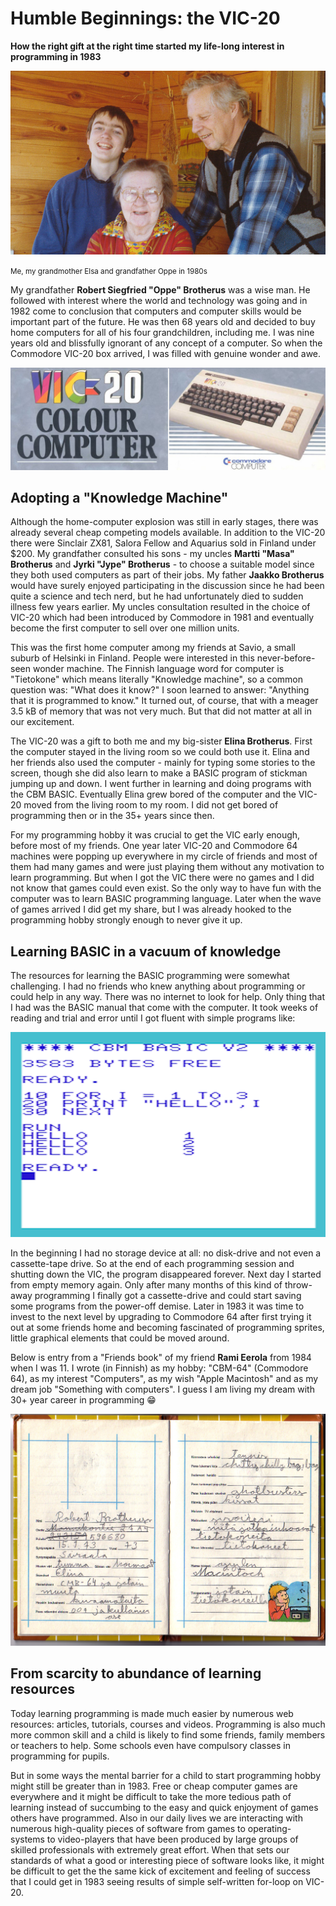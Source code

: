 # Humble Beginnings: the VIC-20

**How the right gift at the right time started my life-long interest in programming in 1983**

![Old photo](https://raw.githubusercontent.com/rbrother/articles/refs/heads/main/humble-beginnings-the-vic-20/oppe.jpg)

<small>Me, my grandmother Elsa and grandfather Oppe in 1980s</small>

My grandfather **Robert Siegfried "Oppe" Brotherus** was a wise man. He followed with interest where the world and technology was going and in 1982 come to conclusion that computers and computer skills would be important part of the future. He was then 68 years old and decided to buy home computers for all of his four grandchildren, including me. I was nine years old and blissfully ignorant of any concept of a computer. So when the Commodore VIC-20 box arrived, I was filled with genuine wonder and awe.

![Vic 20 Box](https://raw.githubusercontent.com/rbrother/articles/refs/heads/main/humble-beginnings-the-vic-20/vic20box.jpg)

## Adopting a "Knowledge Machine"

Although the home-computer explosion was still in early stages, there was already several cheap competing models available. In addition to the VIC-20 there were Sinclair ZX81, Salora Fellow and Aquarius sold in Finland under $200. My grandfather consulted his sons - my uncles **Martti "Masa" Brotherus** and **Jyrki "Jype" Brotherus** - to choose a suitable model since they both used computers as part of their jobs. My father **Jaakko Brotherus** would have surely enjoyed participating in the discussion since he had been quite a science and tech nerd, but he had unfortunately died to sudden illness few years earlier. My uncles consultation resulted in the choice of VIC-20 which had been introduced by Commodore in 1981 and eventually become the first computer to sell over one million units.

This was the first home computer among my friends at Savio, a small suburb of Helsinki in Finland. People were interested in this never-before-seen wonder machine. The Finnish language word for computer is "Tietokone" which means literally "Knowledge machine", so a common question was: "What does it know?" I soon learned to answer: "Anything that it is programmed to know." It turned out, of course, that with a meager 3.5 kB of memory that was not very much. But that did not matter at all in our excitement.

The VIC-20 was a gift to both me and my big-sister **Elina Brotherus**. First the computer stayed in the living room so we could both use it. Elina and her friends also used the computer - mainly for typing some stories to the screen, though she did also learn to make a BASIC program of stickman jumping up and down. I went further in learning and doing programs with the CBM BASIC. Eventually Elina grew bored of the computer and the VIC-20 moved from the living room to my room. I did not get bored of programming then or in the 35+ years since then.

For my programming hobby it was crucial to get the VIC early enough, before most of my friends. One year later VIC-20 and Commodore 64 machines were popping up everywhere in my circle of friends and most of them had many games and were just playing them without any motivation to learn programming. But when I got the VIC there were no games and I did not know that games could even exist. So the only way to have fun with the computer was to learn BASIC programming language. Later when the wave of games arrived I did get my share, but I was already hooked to the programming hobby strongly enough to never give it up.

## Learning BASIC in a vacuum of knowledge

The resources for learning the BASIC programming were somewhat challenging. I had no friends who knew anything about programming or could help in any way. There was no internet to look for help. Only thing that I had was the BASIC manual that come with the computer. It took weeks of reading and trial and error until I got fluent with simple programs like:

![Simple Program](https://raw.githubusercontent.com/rbrother/articles/refs/heads/main/humble-beginnings-the-vic-20/simple-program.png)

In the beginning I had no storage device at all: no disk-drive and not even a cassette-tape drive. So at the end of each programming session and shutting down the VIC, the program disappeared forever. Next day I started from empty memory again. Only after many months of this kind of throw-away programming I finally got a cassette-drive and could start saving some programs from the power-off demise. Later in 1983 it was time to invest to the next level by upgrading to Commodore 64 after first trying it out at some friends home and becoming fascinated of programming sprites, little graphical elements that could be moved around.

Below is entry from a "Friends book" of my friend **Rami Eerola** from 1984 when I was 11. I wrote (in Finnish) as my hobby: "CBM-64" (Commodore 64), as my interest "Computers", as my wish "Apple Macintosh" and as my dream job "Something with computers". I guess I am living my dream with 30+ year career in programming 😁

![Friend book](https://raw.githubusercontent.com/rbrother/articles/refs/heads/main/humble-beginnings-the-vic-20/ystavani-kirja.jpg)

## From scarcity to abundance of learning resources

Today learning programming is made much easier by numerous web resources: articles, tutorials, courses and videos. Programming is also much more common skill and a child is likely to find some friends, family members or teachers to help. Some schools even have compulsory classes in programming for pupils.

But in some ways the mental barrier for a child to start programming hobby might still be greater than in 1983. Free or cheap computer games are everywhere and it might be difficult to take the more tedious path of learning instead of succumbing to the easy and quick enjoyment of games others have programmed. Also in our daily lives we are interacting with numerous high-quality pieces of software from games to operating-systems to video-players that have been produced by large groups of skilled professionals with extremely great effort. When that sets our standards of what a good or interesting piece of software looks like, it might be difficult to get the the same kick of excitement and feeling of success that I could get in 1983 seeing results of simple self-written for-loop on VIC-20.
